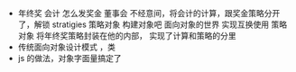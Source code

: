 - 年终奖 会计
  怎么发奖金 董事会
  不经意间，将会计的计算，跟奖金策略分开了，解锁
  stratigies 策略对象
  构建对象吧 面向对象的世界 实现互换使用
  策略对象 将年终奖策略封装在他的内部， 实现了计算和策略的分里
- 传统面向对象设计模式 ，类
- js 的做法，对象字面量搞定了